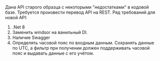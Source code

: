 Дана API старого образца с некоторыми "недостатками" в кодовой базе. Требуется произвести перевод API на REST.
Ряд требований для новой API:
1. .Net 8
2. Заменить windsor на ванильный DI.
3. Наличие Swagger
4. Определять часовой пояс по входным данным. Сохранять данные по UTC, а фильтр при получении должен поддерживать часовой пояс и выдавать данные с его учётом.
